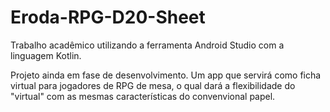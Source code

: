 # Eroda-RPG-D20-Sheet
Trabalho acadêmico utilizando a ferramenta Android Studio com a linguagem Kotlin.

Projeto ainda em fase de desenvolvimento. Um app que servirá como ficha virtual para jogadores de RPG de mesa, o qual dará a flexibilidade do "virtual" com as mesmas características do convenvional papel.
